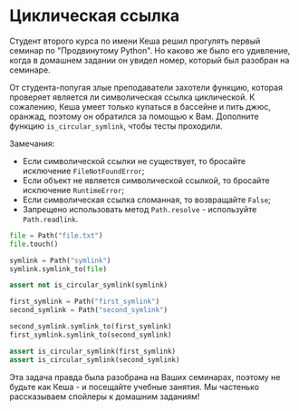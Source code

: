# Циклическая ссылка

Студент второго курса по имени Кеша решил прогулять первый семинар по "Продвинутому Python". Но
каково же было его удивление, когда в домашнем задании он увидел номер, который был разобран на
семинаре.

От студента-попугая злые преподаватели захотели функцию, которая проверяет является ли символическая
ссылка циклической. К сожалению, Кеша умеет только купаться в бассейне и пить джюс, оранжад, поэтому
он обратился за помощью к Вам. Дополните функцию `is_circular_symlink`, чтобы тесты проходили.

Замечания:

* Если символической ссылки не существует, то бросайте исключение `FileNotFoundError`;
* Если объект не является символической ссылкой, то бросайте исключение `RuntimeError`;
* Если символическая ссылка сломанная, то возвращайте `False`;
* Запрещено использовать метод `Path.resolve` - используйте `Path.readlink`.

```python
file = Path("file.txt")
file.touch()

symlink = Path("symlink")
symlink.symlink_to(file)

assert not is_circular_symlink(symlink)
```

```python
first_symlink = Path("first_symlink")
second_symlink = Path("second_symlink")

second_symlink.symlink_to(first_symlink)
first_symlink.symlink_to(second_symlink)

assert is_circular_symlink(first_symlink)
assert is_circular_symlink(second_symlink)
```

Эта задача правда была разобрана на Ваших семинарах, поэтому не будьте как Кеша - и посещайте
учебные занятия. Мы частенько рассказываем спойлеры к домашним заданиям!
